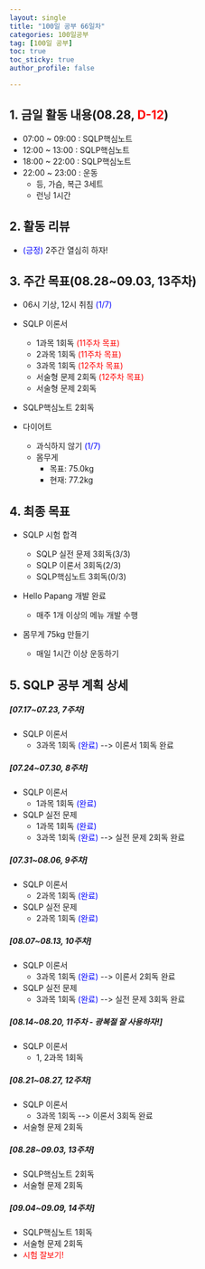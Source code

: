 ```yaml
---
layout: single
title: "100일 공부 66일차"
categories: 100일공부
tag: [100일 공부]
toc: true
toc_sticky: true
author_profile: false

---
```


## 1. 금일 활동 내용(08.28, <span style = "color:red">D-12</span>)

* 07:00 ~ 09:00 : SQLP핵심노트
* 12:00 ~ 13:00 : SQLP핵심노트
* 18:00 ~ 22:00 : SQLP핵심노트
* 22:00 ~ 23:00 : 운동
  * 등, 가슴, 복근 3세트
  * 런닝 1시간



## 2. 활동 리뷰

* <span style = "color:blue">(긍정)</span> 2주간 열심히 하자! 



##  3. 주간 목표(08.28~09.03, 13주차)

* 06시 기상, 12시 취침 <span style = "color:blue">(1/7)</span>
* SQLP 이론서
  * 1과목 1회독 <span style = "color:red">(11주차 목표)</span>
  * 2과목 1회독 <span style = "color:red">(11주차 목표)</span>
  * 3과목 1회독 <span style = "color:red">(12주차 목표)</span>
  * 서술형 문제 2회독 <span style = "color:red">(12주차 목표)</span>
  * 서술형 문제 2회독

* SQLP핵심노트 2회독
* 다이어트
  * 과식하지 않기 <span style = "color:blue">(1/7)</span>
  * 몸무게
    * 목표: 75.0kg
    * 현재: 77.2kg



## 4. 최종 목표

* SQLP 시험 합격
  * SQLP 실전 문제 3회독(3/3)
  * SQLP 이론서 3회독(2/3)
  * SQLP핵심노트 3회독(0/3)
* Hello Papang 개발 완료
  * 매주 1개 이상의 메뉴 개발 수행

* 몸무게 75kg 만들기
  * 매일 1시간 이상 운동하기



## 5. SQLP 공부 계획 상세

##### [07.17~07.23, 7주차]

* SQLP 이론서 
  * 3과목 1회독 <span style = "color:blue">(완료)</span> --> 이론서 1회독 완료

##### [07.24~07.30, 8주차]

* SQLP 이론서
  * 1과목 1회독 <span style = "color:blue">(완료)</span>
* SQLP 실전 문제
  * 1과목 1회독 <span style = "color:blue">(완료)</span>
  * 3과목 1회독 <span style = "color:blue">(완료)</span>  --> 실전 문제 2회독 완료

##### [07.31~08.06, 9주차]

* SQLP 이론서 
  * 2과목 1회독 <span style = "color:blue">(완료)</span>
* SQLP 실전 문제
  * 2과목 1회독 <span style = "color:blue">(완료)</span>

##### [08.07~08.13, 10주차]

* SQLP 이론서 
  * 3과목 1회독 <span style = "color:blue">(완료)</span> --> 이론서 2회독 완료
* SQLP 실전 문제
  * 3과목 1회독 <span style = "color:blue">(완료)</span> --> 실전 문제 3회독 완료

##### [08.14~08.20, 11주차 - 광복절 잘 사용하자!]

* SQLP 이론서 
  * 1, 2과목 1회독

##### [08.21~08.27, 12주차]

* SQLP 이론서 
  * 3과목 1회독 --> 이론서 3회독 완료
* 서술형 문제 2회독

##### [08.28~09.03, 13주차]

* SQLP핵심노트 2회독
* 서술형 문제 2회독

##### [09.04~09.09, 14주차]

* SQLP핵심노트 1회독
* 서술형 문제 2회독
* <span style = "color:red">시험 잘보기!</span>
